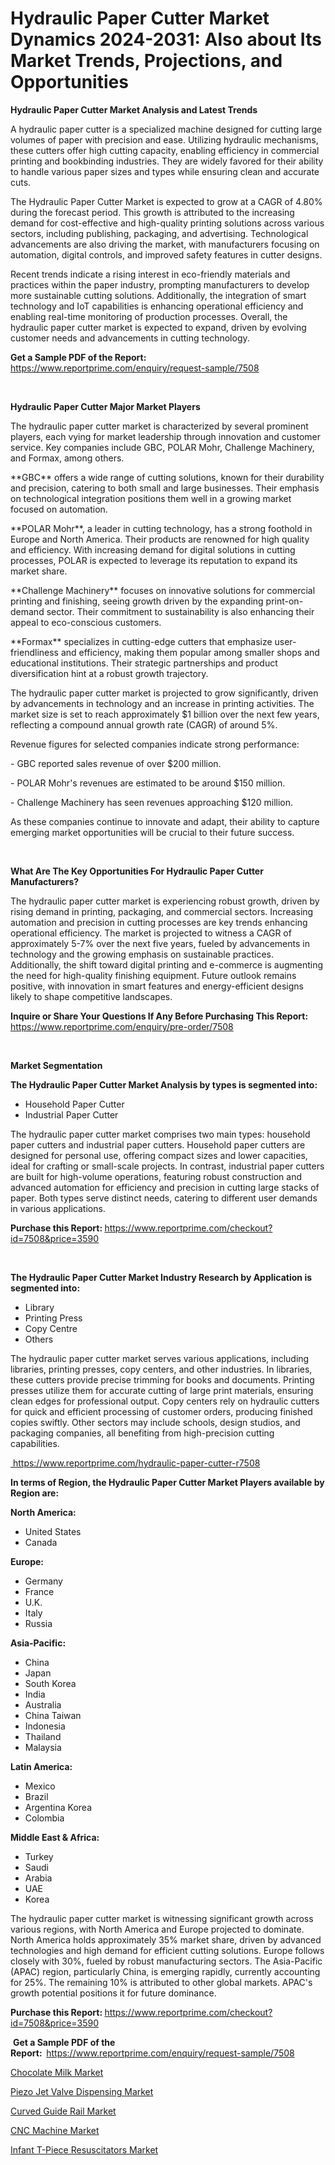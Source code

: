 <p><h1>Hydraulic Paper Cutter Market Dynamics 2024-2031: Also about Its Market Trends, Projections, and Opportunities</h1></p><p><strong>Hydraulic Paper Cutter Market Analysis and Latest Trends</strong></p>
<p><p>A hydraulic paper cutter is a specialized machine designed for cutting large volumes of paper with precision and ease. Utilizing hydraulic mechanisms, these cutters offer high cutting capacity, enabling efficiency in commercial printing and bookbinding industries. They are widely favored for their ability to handle various paper sizes and types while ensuring clean and accurate cuts.</p><p>The Hydraulic Paper Cutter Market is expected to grow at a CAGR of 4.80% during the forecast period. This growth is attributed to the increasing demand for cost-effective and high-quality printing solutions across various sectors, including publishing, packaging, and advertising. Technological advancements are also driving the market, with manufacturers focusing on automation, digital controls, and improved safety features in cutter designs.</p><p>Recent trends indicate a rising interest in eco-friendly materials and practices within the paper industry, prompting manufacturers to develop more sustainable cutting solutions. Additionally, the integration of smart technology and IoT capabilities is enhancing operational efficiency and enabling real-time monitoring of production processes. Overall, the hydraulic paper cutter market is expected to expand, driven by evolving customer needs and advancements in cutting technology.</p></p>
<p><strong>Get a Sample PDF of the Report:&nbsp;</strong> <a href="https://www.reportprime.com/enquiry/request-sample/7508">https://www.reportprime.com/enquiry/request-sample/7508</a></p>
<p>&nbsp;</p>
<p><strong>Hydraulic Paper Cutter Major Market Players</strong></p>
<p><p>The hydraulic paper cutter market is characterized by several prominent players, each vying for market leadership through innovation and customer service. Key companies include GBC, POLAR Mohr, Challenge Machinery, and Formax, among others. </p><p>**GBC** offers a wide range of cutting solutions, known for their durability and precision, catering to both small and large businesses. Their emphasis on technological integration positions them well in a growing market focused on automation.</p><p>**POLAR Mohr**, a leader in cutting technology, has a strong foothold in Europe and North America. Their products are renowned for high quality and efficiency. With increasing demand for digital solutions in cutting processes, POLAR is expected to leverage its reputation to expand its market share.</p><p>**Challenge Machinery** focuses on innovative solutions for commercial printing and finishing, seeing growth driven by the expanding print-on-demand sector. Their commitment to sustainability is also enhancing their appeal to eco-conscious customers.</p><p>**Formax** specializes in cutting-edge cutters that emphasize user-friendliness and efficiency, making them popular among smaller shops and educational institutions. Their strategic partnerships and product diversification hint at a robust growth trajectory.</p><p>The hydraulic paper cutter market is projected to grow significantly, driven by advancements in technology and an increase in printing activities. The market size is set to reach approximately $1 billion over the next few years, reflecting a compound annual growth rate (CAGR) of around 5%. </p><p>Revenue figures for selected companies indicate strong performance: </p><p>- GBC reported sales revenue of over $200 million.</p><p>- POLAR Mohr's revenues are estimated to be around $150 million.</p><p>- Challenge Machinery has seen revenues approaching $120 million.</p><p>As these companies continue to innovate and adapt, their ability to capture emerging market opportunities will be crucial to their future success.</p></p>
<p>&nbsp;</p>
<p><strong>What Are The Key Opportunities For Hydraulic Paper Cutter Manufacturers?</strong></p>
<p><p>The hydraulic paper cutter market is experiencing robust growth, driven by rising demand in printing, packaging, and commercial sectors. Increasing automation and precision in cutting processes are key trends enhancing operational efficiency. The market is projected to witness a CAGR of approximately 5-7% over the next five years, fueled by advancements in technology and the growing emphasis on sustainable practices. Additionally, the shift toward digital printing and e-commerce is augmenting the need for high-quality finishing equipment. Future outlook remains positive, with innovation in smart features and energy-efficient designs likely to shape competitive landscapes.</p></p>
<p><strong>Inquire or Share Your Questions If Any Before Purchasing This Report:</strong> <a href="https://www.reportprime.com/enquiry/pre-order/7508">https://www.reportprime.com/enquiry/pre-order/7508</a></p>
<p>&nbsp;</p>
<p><strong>Market Segmentation</strong></p>
<p><strong>The Hydraulic Paper Cutter Market Analysis by types is segmented into:</strong></p>
<p><ul><li>Household Paper Cutter</li><li>Industrial Paper Cutter</li></ul></p>
<p><p>The hydraulic paper cutter market comprises two main types: household paper cutters and industrial paper cutters. Household paper cutters are designed for personal use, offering compact sizes and lower capacities, ideal for crafting or small-scale projects. In contrast, industrial paper cutters are built for high-volume operations, featuring robust construction and advanced automation for efficiency and precision in cutting large stacks of paper. Both types serve distinct needs, catering to different user demands in various applications.</p></p>
<p><strong>Purchase this Report:&nbsp;</strong><a href="https://www.reportprime.com/checkout?id=7508&price=3590">https://www.reportprime.com/checkout?id=7508&price=3590</a></p>
<p>&nbsp;</p>
<p><strong>The Hydraulic Paper Cutter Market Industry Research by Application is segmented into:</strong></p>
<p><ul><li>Library</li><li>Printing Press</li><li>Copy Centre</li><li>Others</li></ul></p>
<p><p>The hydraulic paper cutter market serves various applications, including libraries, printing presses, copy centers, and other industries. In libraries, these cutters provide precise trimming for books and documents. Printing presses utilize them for accurate cutting of large print materials, ensuring clean edges for professional output. Copy centers rely on hydraulic cutters for quick and efficient processing of customer orders, producing finished copies swiftly. Other sectors may include schools, design studios, and packaging companies, all benefiting from high-precision cutting capabilities.</p></p>
<p><a href="https://www.reportprime.com/hydraulic-paper-cutter-r7508">&nbsp;https://www.reportprime.com/hydraulic-paper-cutter-r7508</a></p>
<p><strong>In terms of Region, the Hydraulic Paper Cutter Market Players available by Region are:</strong></p>
<p>
    <p> <strong> North America: </strong>
        <ul>
            <li>United States</li>
            <li>Canada</li>
        </ul>
        </p> 
    <p> <strong> Europe: </strong>
        <ul>
            <li>Germany</li>
            <li>France</li>
            <li>U.K.</li>
            <li>Italy</li>
            <li>Russia</li>
        </ul>
        </p> 
    <p> <strong> Asia-Pacific: </strong>
        <ul>
            <li>China</li>
            <li>Japan</li>
            <li>South Korea</li>
            <li>India</li>
            <li>Australia</li>
            <li>China Taiwan</li>
            <li>Indonesia</li>
            <li>Thailand</li>
            <li>Malaysia</li>
        </ul>
        </p> 
    <p> <strong> Latin America: </strong>
        <ul>
            <li>Mexico</li>
            <li>Brazil</li>
            <li>Argentina Korea</li>
            <li>Colombia</li>
        </ul>
        </p> 
    <p> <strong> Middle East & Africa: </strong>
        <ul>
            <li>Turkey</li>
            <li>Saudi</li>
            <li>Arabia</li>
            <li>UAE</li>
            <li>Korea</li>
        </ul>
    </p>
    </p>
<p><p>The hydraulic paper cutter market is witnessing significant growth across various regions, with North America and Europe projected to dominate. North America holds approximately 35% market share, driven by advanced technologies and high demand for efficient cutting solutions. Europe follows closely with 30%, fueled by robust manufacturing sectors. The Asia-Pacific (APAC) region, particularly China, is emerging rapidly, currently accounting for 25%. The remaining 10% is attributed to other global markets. APAC's growth potential positions it for future dominance.</p></p>
<p><strong>Purchase this Report: </strong><a href="https://www.reportprime.com/checkout?id=7508&price=3590">https://www.reportprime.com/checkout?id=7508&price=3590</a></p>
<p>&nbsp;<strong>Get a Sample PDF of the Report:&nbsp;&nbsp;</strong><a href="https://www.reportprime.com/enquiry/request-sample/7508">https://www.reportprime.com/enquiry/request-sample/7508</a></p>
<p><strong></strong></p>
<p><p><a href="https://www.linkedin.com/pulse/future-trajectory-chocolate-milk-market-emerging-trends-forecasts-prgue?trackingId=grzEiqprS6eRFo2gbX2cQw%3D%3D">Chocolate Milk Market</a></p><p><a href="https://issuu.com/reportprime-2/docs/piezo-jet-valve-dispensing-market-s_9daba95964d83b">Piezo Jet Valve Dispensing Market</a></p><p><a href="https://github.com/AshikRahman665/Market-Research-Report-List-1/blob/main/curved-guide-rail-market.md">Curved Guide Rail Market</a></p><p><a href="https://github.com/AfsanaMia652/Market-Research-Report-List-1/blob/main/cnc-machine-market.md">CNC Machine Market</a></p><p><a href="https://issuu.com/reportprime-2/docs/infant-t-piece-resuscitators-market_84d5a4ed53d110">Infant T-Piece Resuscitators Market</a></p></p>